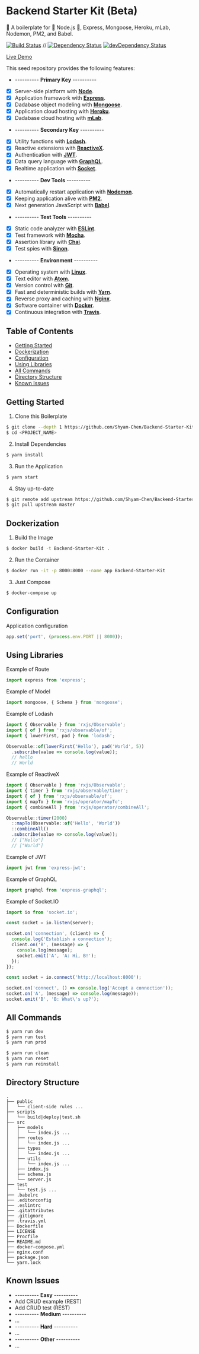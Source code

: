 # Backend Starter Kit (Beta)

:truck: A boilerplate for :star2: Node.js :star2:, Express, Mongoose, Heroku, mLab, Nodemon, PM2, and Babel.

[![Build Status](https://travis-ci.org/Shyam-Chen/Backend-Starter-Kit.svg?branch=master)](https://travis-ci.org/Shyam-Chen/Backend-Starter-Kit)
 //
[![Dependency Status](https://david-dm.org/Shyam-Chen/Backend-Starter-Kit.svg)](https://david-dm.org/Shyam-Chen/Backend-Starter-Kit)
[![devDependency Status](https://david-dm.org/Shyam-Chen/Backend-Starter-Kit/dev-status.svg)](https://david-dm.org/Shyam-Chen/Backend-Starter-Kit?type=dev)

[Live Demo](https://backend-starter-kit.herokuapp.com/)

This seed repository provides the following features:
* ---------- **Primary Key** ----------
* [x] Server-side platform with [**Node**](https://nodejs.org/en/).
* [x] Application framework with [**Express**](http://expressjs.com/).
* [x] Dadabase object modeling with [**Mongoose**](http://mongoosejs.com/).
* [x] Application cloud hosting with [**Heroku**](https://www.heroku.com/).
* [x] Dadabase cloud hosting with [**mLab**](https://mlab.com/).
* ---------- **Secondary Key** ----------
* [x] Utility functions with [**Lodash**](https://lodash.com/).
* [x] Reactive extensions with [**ReactiveX**](http://reactivex.io/).
* [x] Authentication with [**JWT**](https://jwt.io/).
* [x] Data query language with [**GraphQL**](http://graphql.org/).
* [x] Realtime application with [**Socket**](https://socket.io/).
* ---------- **Dev Tools** ----------
* [x] Automatically restart application with [**Nodemon**](https://github.com/remy/nodemon).
* [x] Keeping application alive with [**PM2**](https://github.com/Unitech/pm2).
* [x] Next generation JavaScript with [**Babel**](https://github.com/babel/babel).
* ---------- **Test Tools** ----------
* [x] Static code analyzer with [**ESLint**](https://github.com/eslint/eslint).
* [x] Test framework with [**Mocha**](https://github.com/mochajs/mocha).
* [x] Assertion library with [**Chai**](https://github.com/chaijs/chai).
* [x] Test spies with [**Sinon**](https://github.com/sinonjs/sinon).
* ---------- **Environment** ----------
* [x] Operating system with [**Linux**](https://github.com/torvalds/linux).
* [x] Text editor with [**Atom**](https://github.com/atom/atom).
* [x] Version control with [**Git**](https://github.com/git/git).
* [x] Fast and deterministic builds with [**Yarn**](https://github.com/yarnpkg/yarn).
* [x] Reverse proxy and caching with [**Nginx**](https://github.com/nginx/nginx).
* [x] Software container with [**Docker**](https://github.com/docker/docker).
* [x] Continuous integration with [**Travis**](https://github.com/travis-ci/travis-ci).

## Table of Contents
* [Getting Started](#getting-started)
* [Dockerization](#dockerization)
* [Configuration](#configuration)
* [Using Libraries](#using-libraries)
* [All Commands](#all-commands)
* [Directory Structure](#directory-structure)
* [Known Issues](#known-issues)

## Getting Started

1) Clone this Boilerplate

```bash
$ git clone --depth 1 https://github.com/Shyam-Chen/Backend-Starter-Kit.git <PROJECT_NAME>
$ cd <PROJECT_NAME>
```

2) Install Dependencies

```bash
$ yarn install
```

3) Run the Application

```bash
$ yarn start
```

4) Stay up-to-date

```bash
$ git remote add upstream https://github.com/Shyam-Chen/Backend-Starter-Kit.git
$ git pull upstream master
```

## Dockerization

1) Build the Image

```bash
$ docker build -t Backend-Starter-Kit .
```

2) Run the Container

```bash
$ docker run -it -p 8000:8000 --name app Backend-Starter-Kit
```

3) Just Compose

```bash
$ docker-compose up
```

## Configuration

Application configuration

```js
app.set('port', (process.env.PORT || 8000));
```

## Using Libraries

Example of Route

```js
import express from 'express';
```

Example of Model

```js
import mongoose, { Schema } from 'mongoose';
```

Example of Lodash

```js
import { Observable } from 'rxjs/Observable';
import { of } from 'rxjs/observable/of';
import { lowerFirst, pad } from 'lodash';

Observable::of(lowerFirst('Hello'), pad('World', 5))
  .subscribe(value => console.log(value));
  // hello
  // World
```

Example of ReactiveX

```js
import { Observable } from 'rxjs/Observable';
import { timer } from 'rxjs/observable/timer';
import { of } from 'rxjs/observable/of';
import { mapTo } from 'rxjs/operator/mapTo';
import { combineAll } from 'rxjs/operator/combineAll';

Observable::timer(2000)
  ::mapTo(Observable::of('Hello', 'World'))
  ::combineAll()
  .subscribe(value => console.log(value));
  // ["Hello"]
  // ["World"]
```

Example of JWT

```js
import jwt from 'express-jwt';
```

Example of GraphQL

```js
import graphql from 'express-graphql';
```

Example of Socket.IO

```js
import io from 'socket.io';

const socket = io.listen(server);

socket.on('connection', (client) => {
  console.log('Establish a connection');
  client.on('B', (message) => {
    console.log(message);
    socket.emit('A', 'A: Hi, B!');
  });
});
```

```js
const socket = io.connect('http://localhost:8000');

socket.on('connect', () => console.log('Accept a connection'));
socket.on('A', (message) => console.log(message));
socket.emit('B', 'B: What\'s up?');
```

## All Commands

```bash
$ yarn run dev
$ yarn run test
$ yarn run prod

$ yarn run clean
$ yarn run reset
$ yarn run reinstall
```

## Directory Structure

```
.
├── public
│   └── client-side rules ...
├── scripts
│   └── build|deploy|test.sh
├── src
│   ├── models
│   │   └── index.js ...
│   ├── routes
│   │   └── index.js ...
│   ├── types
│   │   └── index.js ...
│   ├── utils
│   │   └── index.js ...
│   ├── index.js
│   ├── schema.js
│   └── server.js
├── test
│   └── test.js ...
├── .babelrc
├── .editorconfig
├── .eslintrc
├── .gitattributes
├── .gitignore
├── .travis.yml
├── Dockerfile
├── LICENSE
├── Procfile
├── README.md
├── docker-compose.yml
├── nginx.conf
├── package.json
└── yarn.lock
```

## Known Issues
* ---------- **Easy** ----------
* Add CRUD example (REST)
* Add CRUD test (REST)
* ---------- **Medium** ----------
* ...
* ---------- **Hard** ----------
* ...
* ---------- **Other** ----------
* ...
